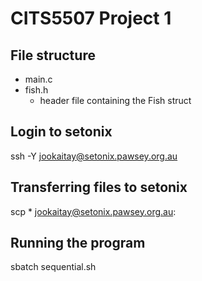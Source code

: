 # CITS5507 Project 1 

## File structure
- main.c
- fish.h
    - header file containing the Fish struct 

## Login to setonix
ssh -Y jookaitay@setonix.pawsey.org.au

## Transferring files to setonix
scp * jookaitay@setonix.pawsey.org.au:

## Running the program
sbatch sequential.sh